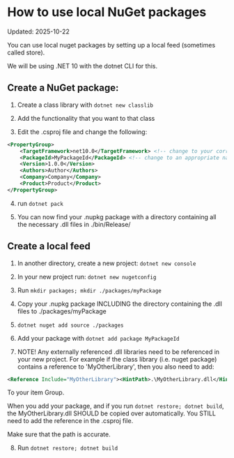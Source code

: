 # How to use local NuGet packages

Updated: 2025-10-22

You can use local nuget packages by setting up a local feed (sometimes called store).

We will be using .NET 10 with the dotnet CLI for this.

## Create a NuGet package:

1. Create a class library with `dotnet new classlib`

2. Add the functionality that you want to that class

3. Edit the .csproj file and change the following:
		
```xml
<PropertyGroup>
	<TargetFramework>net10.0</TargetFramework> <!-- change to your correct version here-->
	<PackageId>MyPackageId</PackageId> <!-- change to an appropriate name later -->
	<Version>1.0.0</Version>
	<Authors>Author</Authors>
	<Company>Company</Company>
	<Product>Product</Product>
</PropertyGroup>

```

4. run `dotnet pack`

5. You can now find your .nupkg package with a directory containing all the necessary .dll files in ./bin/Release/

## Create a local feed

1. In another directory, create a new project: `dotnet new console`

2. In your new project run: `dotnet new nugetconfig`
	
3. Run `mkdir packages; mkdir ./packages/myPackage`

4. Copy your .nupkg package INCLUDING the directory containing the .dll files to ./packages/myPackage
	
5. `dotnet nuget add source ./packages`

6. Add your package with `dotnet add package MyPackageId`

7. NOTE! Any externally referenced .dll libraries need to be referenced in your new project. For example if the class library (i.e. nuget package) contains a reference to 'MyOtherLibrary', then you also need to add:
```xml
<Reference Include="MyOtherLibrary"><HintPath>.\MyOtherLibrary.dll</HintPath></Reference>
```
To your item Group.

When you add your package, and if you run `dotnet restore; dotnet build`, the MyOtherLibrary.dll
SHOULD be copied over automatically. You STILL need to add the reference in the .csproj file.

Make sure that the path is accurate.

8. Run `dotnet restore; dotnet build`
	
